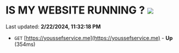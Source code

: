# IS MY WEBSITE RUNNING ? [![](https://img.shields.io/static/v1?label=Sponsor&message=%E2%9D%A4&logo=GitHub&color=%23fe8e86)](https://github.com/sponsors/<username>)

Last updated: **2/22/2024, 11:32:18 PM**

- `GET` [https://youssefservice.me](https://youssefservice.me) - **Up** (354ms)
